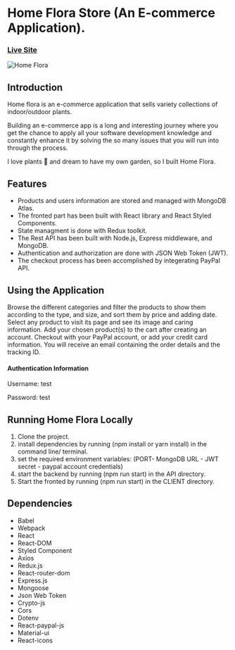 # Home Flora Store (An E-commerce Application).

### [Live Site](https://home-flora.herokuapp.com/)

![Home Flora](https://i.postimg.cc/8zPZ8BhK/home-flora-productpage2.png)

## Introduction
Home flora is an e-commerce application that sells variety collections of indoor/outdoor plants. 

Building an e-commerce app is a long and interesting journey where you get the chance to apply all your software development knowledge and constantly enhance it by solving the so many issues that you will run into through the process.

I love plants :herb: and dream to have my own garden, so I built Home Flora.

## Features
- Products and users information are stored and managed with MongoDB Atlas.
- The fronted part has been built with React library and React Styled Components.
- State managment is done with Redux toolkit.
- The Rest API has been built with Node.js, Express middleware, and MongoDB. 
- Authentication and authorization are done with JSON Web Token (JWT).
- The checkout process has been accomplished by integerating PayPal API.

## Using the Application
Browse the different categories and filter the products to show them according to the type, and size, and sort them by price and adding date. Select any product to visit its page and see its image and caring information. Add your chosen product(s) to the cart after creating an account. Checkout with your PayPal account, or add your credit card information. You will receive an email containing the order details and the tracking ID.

#### Authentication Information
Username: test

Password: test

## Running Home Flora Locally
1. Clone the project.
2. install dependencies by running (npm install or yarn install) in the command line/ terminal.
3. set the required environment variables: (PORT- MongoDB URL - JWT secret - paypal account credentials) 
4. start the backend by running (npm run start) in the API directory.
5. Start the fronted by running (npm run start) in the CLIENT directory.

## Dependencies
- Babel
- Webpack
- React
- React-DOM
- Styled Component
- Axios
- Redux.js
- React-router-dom
- Express.js
- Mongoose
- Json Web Token
- Crypto-js
- Cors
- Dotenv
- React-paypal-js
- Material-ui
- React-icons

